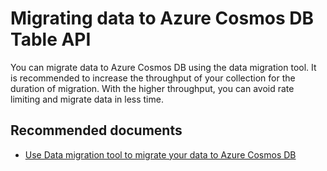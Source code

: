 <properties
	pageTitle="Data Migration to Azure Cosmos DB Table"
  	description="Table Data Migration"
	service="microsoft.documentdb"
	resource="databaseAccounts"
	authors="rnagpal"
	displayOrder="71"
	selfHelpType="resource"
	supportTopicIds="32597506"
	resourceTags=""
	productPesIds="15585"
	cloudEnvironments="public"
/>

# Migrating data to Azure Cosmos DB Table API

You can migrate data to Azure Cosmos DB using the data migration tool. It is recommended to increase the throughput of your collection for the duration of migration. With the higher throughput, you can avoid rate limiting and migrate data in less time.

## **Recommended documents**

* [Use Data migration tool to migrate your data to Azure Cosmos DB](https://docs.microsoft.com/azure/cosmos-db/import-data)
